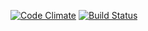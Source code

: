 [![Code Climate](https://codeclimate.com/github/cloudfoundry/code-camp-challenge.png)](https://codeclimate.com/github/cloudfoundry/code-camp-challenge)
[![Build Status](https://travis-ci.org/cloudfoundry/code-camp-challenge.png)](https://travis-ci.org/cloudfoundry/code-camp-challenge)
